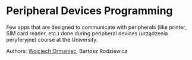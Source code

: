 # Peripheral Devices Programming
Few apps that are designed to communicate with peripherals (like printer, SIM card reader, etc.) done during peripheral devices (urządzenia peryferyjne) course at the University.

Authors: [Wojciech Ormaniec][Github TheMesoria], Bartosz Rodziewicz

[Github TheMesoria]: https://github.com/TheMesoria
